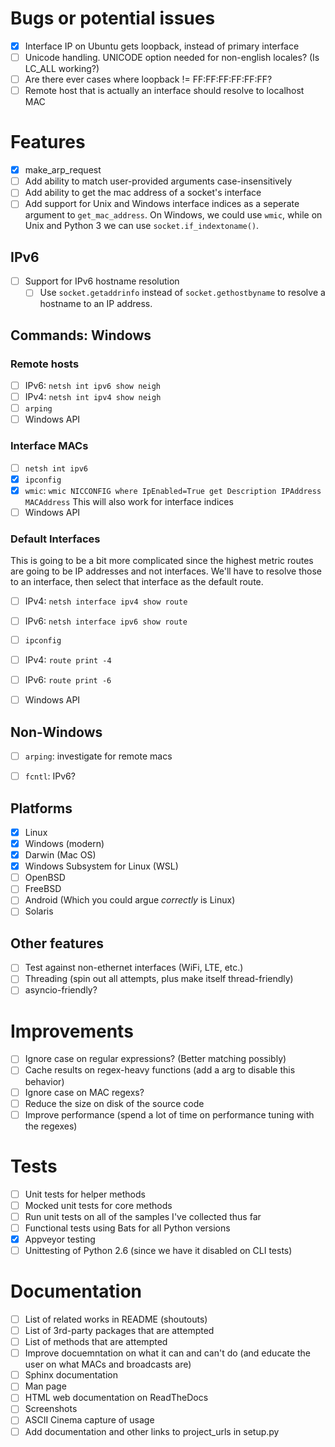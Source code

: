 
# Bugs or potential issues
* [X] Interface IP on Ubuntu gets loopback, instead of primary interface
* [ ] Unicode handling. UNICODE option needed for non-english locales? (Is LC_ALL working?)
* [ ] Are there ever cases where loopback != FF:FF:FF:FF:FF:FF?
* [ ] Remote host that is actually an interface should resolve to localhost MAC

# Features
* [X] make_arp_request
* [ ] Add ability to match user-provided arguments case-insensitively
* [ ] Add ability to get the mac address of a socket's interface
* [ ] Add support for Unix and Windows interface indices as a seperate
      argument to `get_mac_address`. On Windows, we could use `wmic`,
      while on Unix and Python 3 we can use `socket.if_indextoname()`.

## IPv6
* [ ] Support for IPv6 hostname resolution
    * [ ] Use `socket.getaddrinfo` instead of `socket.gethostbyname`
          to resolve a hostname to an IP address.

## Commands: Windows

### Remote hosts
* [ ] IPv6: `netsh int ipv6 show neigh`
* [ ] IPv4: `netsh int ipv4 show neigh`
* [ ] `arping`
* [ ] Windows API

### Interface MACs
* [ ] `netsh int ipv6`
* [x] `ipconfig`
* [x] `wmic`: `wmic NICCONFIG where IpEnabled=True get Description IPAddress MACAddress`
             This will also work for interface indices
* [ ] Windows API

### Default Interfaces
This is going to be a bit more complicated since the highest
metric routes are going to be IP addresses and not interfaces.
We'll have to resolve those to an interface, then select that
interface as the default route.
* [ ] IPv4: `netsh interface ipv4 show route`
* [ ] IPv6: `netsh interface ipv6 show route`
* [ ] `ipconfig`
* [ ] IPv4: `route print -4`
* [ ] IPv6: `route print -6`
* [ ] Windows API


## Non-Windows
* [ ] `arping`: investigate for remote macs
* [ ] `fcntl`: IPv6?


## Platforms
* [x] Linux
* [x] Windows (modern)
* [x] Darwin (Mac OS)
* [x] Windows Subsystem for Linux (WSL)
* [ ] OpenBSD
* [ ] FreeBSD
* [ ] Android (Which you could argue *correctly* is Linux)
* [ ] Solaris

## Other features
* [ ] Test against non-ethernet interfaces (WiFi, LTE, etc.)
* [ ] Threading (spin out all attempts, plus make itself thread-friendly)
* [ ] asyncio-friendly?

# Improvements
* [ ] Ignore case on regular expressions? (Better matching possibly)
* [ ] Cache results on regex-heavy functions (add a arg to disable this behavior)
* [ ] Ignore case on MAC regexs?
* [ ] Reduce the size on disk of the source code
* [ ] Improve performance (spend a lot of time on performance tuning with the regexes)

# Tests
* [ ] Unit tests for helper methods
* [ ] Mocked unit tests for core methods
* [ ] Run unit tests on all of the samples I've collected thus far
* [ ] Functional tests using Bats for all Python versions
* [x] Appveyor testing
* [ ] Unittesting of Python 2.6 (since we have it disabled on CLI tests)

# Documentation
* [ ] List of related works in README (shoutouts)
* [ ] List of 3rd-party packages that are attempted
* [ ] List of methods that are attempted
* [ ] Improve docuemntation on what it can and can't do
      (and educate the user on what MACs and broadcasts are)
* [ ] Sphinx documentation
* [ ] Man page
* [ ] HTML web documentation on ReadTheDocs
* [ ] Screenshots
* [ ] ASCII Cinema capture of usage
* [ ] Add documentation and other links to project_urls in setup.py
